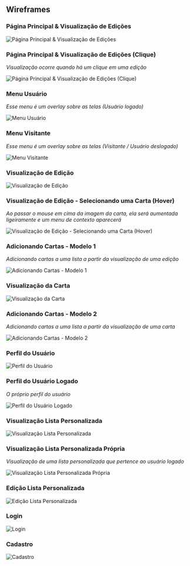 ## Wireframes


### Página Principal & Visualização de Edições

![Página Principal & Visualização de Edições](https://github.com/stephaniefay/s2-mvp-management/blob/main/figma/01%20-%20P%C3%A1gina%20Principal%20%26%20Visualiza%C3%A7%C3%A3o%20de%20Edi%C3%A7%C3%B5es.png?raw=true)

### Página Principal & Visualização de Edições (Clique)
*Visualização ocorre quando há um clique em uma edição*

![Página Principal & Visualização de Edições (Clique)](https://github.com/stephaniefay/s2-mvp-management/blob/main/figma/02%20-%20P%C3%A1gina%20Principal%20%26%20Visualiza%C3%A7%C3%A3o%20de%20Edi%C3%A7%C3%B5es%20(Clique).png?raw=true)

### Menu Usuário
*Esse menu é um overlay sobre as telas (Usuário logado)*

![Menu Usuário](https://github.com/stephaniefay/s2-mvp-management/blob/main/figma/03%20-%20Menu%20Usu%C3%A1rio.png?raw=true)

### Menu Visitante
*Esse menu é um overlay sobre as telas (Visitante / Usuário deslogado)*

![Menu Visitante](https://github.com/stephaniefay/s2-mvp-management/blob/main/figma/04%20-%20Menu%20Visitante.png?raw=true)

### Visualização de Edição

![Visualização de Edição](https://github.com/stephaniefay/s2-mvp-management/blob/main/figma/05%20-%20Visualiza%C3%A7%C3%A3o%20de%20Edi%C3%A7%C3%A3o.png?raw=true)

### Visualização de Edição - Selecionando uma Carta (Hover)
*Ao passar o mouse em cima da imagem da carta, ela será aumentada ligeiramente e um menu de contexto aparecerá*

![Visualização de Edição - Selecionando uma Carta (Hover)](https://github.com/stephaniefay/s2-mvp-management/blob/main/figma/06%20-%20Visualiza%C3%A7%C3%A3o%20de%20Edi%C3%A7%C3%A3o%20-%20Selecionando%20uma%20Carta%20(Hover).png?raw=true)

### Adicionando Cartas - Modelo 1
*Adicionando cartas a uma lista a partir da visualização de uma edição*

![Adicionando Cartas - Modelo 1](https://github.com/stephaniefay/s2-mvp-management/blob/main/figma/07%20-%20Adicionando%20Cartas%20-%20Modelo%201.png?raw=true)

### Visualização da Carta

![Visualização da Carta](https://github.com/stephaniefay/s2-mvp-management/blob/main/figma/08%20-%20Visualiza%C3%A7%C3%A3o%20da%20Carta.png?raw=true)

### Adicionando Cartas - Modelo 2
*Adicionando cartas a uma lista a partir da visualização de uma carta*

![Adicionando Cartas - Modelo 2](https://github.com/stephaniefay/s2-mvp-management/blob/main/figma/09%20-%20Adicionando%20Cartas%20-%20Modelo%202.png?raw=true)

### Perfil do Usuário

![Perfil do Usuário](https://github.com/stephaniefay/s2-mvp-management/blob/main/figma/10%20-%20Perfil%20do%20Usu%C3%A1rio.png?raw=true)

### Perfil do Usuário Logado
*O próprio perfil do usuário*

![Perfil do Usuário Logado](https://github.com/stephaniefay/s2-mvp-management/blob/main/figma/11%20-%20Perfil%20do%20Usu%C3%A1rio%20Logado.png?raw=true)

### Visualização Lista Personalizada

![Visualização Lista Personalizada](https://github.com/stephaniefay/s2-mvp-management/blob/main/figma/12%20-%20Visualiza%C3%A7%C3%A3o%20Lista%20Personalizada.png?raw=true)

### Visualização Lista Personalizada Própria
*Visualização de uma lista personalizada que pertence ao usuário logado*

![Visualização Lista Personalizada Própria](https://github.com/stephaniefay/s2-mvp-management/blob/main/figma/13%20-%20Visualiza%C3%A7%C3%A3o%20Lista%20Personalizada%20Pr%C3%B3pria.png?raw=true)

### Edição Lista Personalizada

![Edição Lista Personalizada](https://github.com/stephaniefay/s2-mvp-management/blob/main/figma/14%20-%20Edi%C3%A7%C3%A3o%20Lista%20Personalizada.png?raw=true)

### Login

![Login](https://github.com/stephaniefay/s2-mvp-management/blob/main/figma/15%20-%20Login.png?raw=true)

### Cadastro

![Cadastro](https://github.com/stephaniefay/s2-mvp-management/blob/main/figma/16%20-%20Cadastro.png?raw=true)



